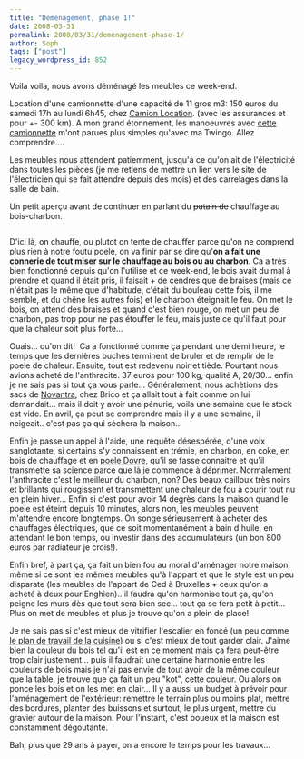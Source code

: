 ```yaml
---
title: "Déménagement, phase 1!"
date: 2008-03-31
permalink: 2008/03/31/demenagement-phase-1/
author: Soph
tags: ["post"]
legacy_wordpress_id: 852
---
```


Voila voila, nous avons déménagé les meubles ce week-end.

Location d'une camionnette d'une capacité de 11 gros m3: 150 euros du samedi 17h au lundi 6h45, chez [Camion Location](http://www.camionverhuring.be/fr/home/index.asp). (avec les assurances et pour +- 300 km). A mon grand étonnement, les manoeuvres avec [cette camionnette](http://www.camionverhuring.be/fr/bestelwagen/detail.asp?ID=30) m'ont parues plus simples qu'avec ma Twingo. Allez comprendre....

Les meubles nous attendent patiemment, jusqu'à ce qu'on ait de l'électricité dans toutes les pièces (je me retiens de mettre un lien vers le site de l'électricien qui se fait attendre depuis des mois) et des carrelages dans la salle de bain.

Un petit aperçu avant de continuer en parlant du <span style="text-decoration: line-through;">putain de</span> chauffage au bois-charbon.

[<img src="https://64k.be/wp-content/uploads/2008/03/apercuvaud.jpg" alt="" />](https://64k.be/wp-content/uploads/2008/03/apercuvaud.jpg)

<!-- excerpt -->

D'ici là, on chauffe, ou plutot on tente de chauffer parce qu'on ne comprend plus rien à notre foutu poele, on va finir par se dire qu'__on a fait une connerie de tout miser sur le chauffage au bois ou au charbon__. Ca a très bien fonctionné depuis qu'on l'utilise et ce week-end, le bois avait du mal à prendre et quand il était pris, il faisait + de cendres que de braises (mais ce n'était pas le même que d'habitude, c'était du bouleau cette fois, il me semble, et du chêne les autres fois) et le charbon éteignait le feu. On met le bois, on attend des braises et quand c'est bien rouge, on met un peu de charbon, pas trop pour ne pas étouffer le feu, mais juste ce qu'il faut pour que la chaleur soit plus forte...

Ouais... qu'on dit!  Ca a fonctionné comme ça pendant une demi heure, le temps que les dernières buches terminent de bruler et de remplir de le poele de chaleur. Ensuite, tout est redevenu noir et tiède. Pourtant nous avions acheté de l'anthracite. 37 euros pour 100 kg, qualité A, 20/30... enfin je ne sais pas si tout ça vous parle... Généralement, nous achètions des sacs de [Novantra](http://www.brico.be/wabs/fr/catalogue/p385631/charbon-novantra-25kg.do), chez Brico et ça allait tout à fait comme on lui demandait... mais il doit y avoir une pénurie, voila une semaine que le stock est vide. En avril, ça peut se comprendre mais il y a une semaine, il neigeait.. c'est pas ça qui sèchera la maison...

Enfin je passe un appel à l'aide, une requête désespérée, d'une voix sanglotante, si certains s'y connaissent en trémie, en charbon, en coke, en bois de chauffage et en [poele Dovre](http://www.dovre.fr/poele-multicombustible.asp?index=0&amp;pdc_id=9&amp;pro_id=55), qu'il se fasse connaitre et qu'il transmette sa science parce que là je commence à déprimer. Normalement l'anthracite c'est le meilleur du charbon, non? Des beaux cailloux très noirs et brillants qui rougissent et transmettent une chaleur de fou à courir tout nu en plein hiver... Enfin si c'est pour avoir 14 degrès dans la maison quand le poele est éteint depuis 10 minutes, alors non, les meubles peuvent m'attendre encore longtemps. On songe sérieusement à acheter des chauffages électriques, que ce soit momentanément à bain d'huile, en attendant le bon temps, ou investir dans des accumulateurs (un bon 800 euros par radiateur je crois!).

Enfin bref, à part ça, ça fait un bien fou au moral d'aménager notre maison, même si ce sont les mêmes meubles qu'à l'appart et que le style est un peu disparate (les meubles de l'appart de Ced à Bruxelles + ceux qu'on a acheté à deux pour Enghien).. il faudra qu'on harmonise tout ça, qu'on peigne les murs dès que tout sera bien sec... tout ça se fera petit à petit...  Plus on met de meubles et plus je trouve qu'on a plein de place!

Je ne sais pas si c'est mieux de vitrifier l'escalier en foncé (un peu comme [le plan de travail de la cuisine](http://www.flickr.com/photos/64k/2352134950/)) ou si c'est mieux de tout garder clair. J'aime bien la couleur du bois tel qu'il est en ce moment mais ça fera peut-être trop clair justement... puis il faudrait une certaine harmonie entre les couleurs de bois mais je n'ai pas envie de tout avoir de la même couleur que la table, je trouve que ça fait un peu "kot", cette couleur. Ou alors on ponce les bois et on les met en clair... Il y a aussi un budget à prévoir pour l'aménagement de l'extérieur: remettre le terrain plus ou moins plat, mettre des bordures, planter des buissons et surtout, le plus urgent, mettre du gravier autour de la maison. Pour l'instant, c'est boueux et la maison est constamment dégoutante.

Bah, plus que 29 ans à payer, on a encore le temps pour les travaux...
